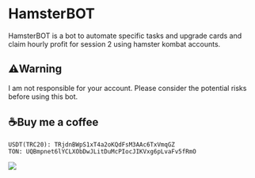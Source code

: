 # HamsterBOT
HamsterBOT is a bot to automate specific tasks and upgrade cards and claim hourly profit for session 2 using hamster kombat accounts.

## ⚠️Warning
I am not responsible for your account. Please consider the potential risks before using this bot.

## ☕Buy me a coffee
```
USDT(TRC20): TRjdnBWpS1xT4a2oKQdFsM3AAc6TxVmqGZ
TON: UQBmpnet6lYCLXObDwJLitDuMcPIocJIKVxg6pLvaFv5fRmO
```

![](http://visit.parselecom.com/Api/Visit/23/CDA434)
